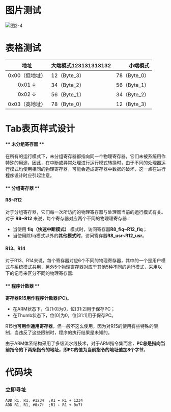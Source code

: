 # 图片测试

![图2-4](图2_4.png)

# 表格测试

|地址|大端模式123131313132|小端模式|
|:--:|:--|--:|
0x00（低地址）|12（Byte_3）|78（Byte_0）
0x01 ↓|34（Byte_2）|56（Byte_1）
0x02 ↓|56（Byte_1）|34（Byte_2）
0x03（高地址）|78（Byte_0）|12（Byte_3）

# Tab表页样式设计

<!-- tabs:start -->

#### ** 未分组寄存器 **

在所有的运行模式下，未分组寄存器都指向同一个物理寄存器，它们未被系统用作特殊的用途，因此，在中断或异常处理进行运行模式转换时，由于不同的处理器运行模式均使用相同的物理寄存器，可能会造成寄存器中数据的破坏，这一点在进行程序设计时应引起注意。

#### ** 分组寄存器 **

#### R8~R12

对于分组寄存器，它们每一次所访问的物理寄存器与处理器当前的运行模式有关。
对于 **R8~R12** 来说，每个寄存器对应两个不同的物理理寄存器：

* 当使用 **fiq（快速中断模式）** 模式时，访问寄存器**R8_fiq~R12_fiq**；
* 当使用除fiq模式以外的**其他模式时**，访问寄存器**R8_usr~R12_usr**。

#### R13、R14

对于R13、R14来说，每个寄存器对应6个不同的物理寄存器，其中的一个是用户模式与系统模式共用，另外5个物理寄存器对应于其他5种不同的运行模式，采用以下的记号来区分不同的物理寄存器:

#### ** 程序计数器 **

**寄存器R15用作程序计数器(PC)**。
* 在ARM状态下，位[1:0]为0，位[31:2]用于保存PC；
* 在Thumb状态下，位[0]为0，位[31:1]用于保存PC。

R15**也可用作通用寄存器**，但一般不这么使用，因为对R15的使用有些特殊的限制，当违反了这些限制时，程序的执行结果是未知的。

由于ARM体系结构采用了多级流水线技术，对于ARM指令集而言，**PC总是指向当前指令的下两条指令的地址，即PC的值为当前指令的地址值加8个字节**。

<!-- tabs:end -->

# 代码块

### 立即寻址

```armasm
ADD R1, R1, #1234  ;R1 ← R1 + 1234
ADD R1, R1, #0x7f  ;R1 ← R1 + 0x7f
```